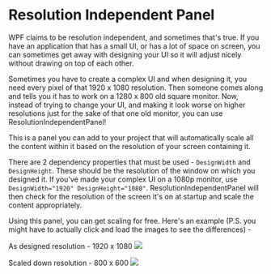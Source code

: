# Resolution Independent Panel

WPF claims to be resolution independent, and sometimes that's true. If you have an application that has a small UI, or has a lot of space on screen, you can sometimes get away with designing your UI so it will adjust nicely without drawing on top of each other.

Sometimes you have to create a complex UI and when designing it, you need every pixel of that 1920 x 1080 resolution. Then someone comes along and tells you it has to work on a 1280 x 800 old square monitor. Now, instead of trying to change your UI, and making it look worse on higher resolutions just for the sake of that one old monitor, you can use ResolutionIndependentPanel!

This is a panel you can add to your project that will automatically scale all the content within it based on the resolution of your screen containing it.

There are 2 dependency properties that must be used - `DesignWidth` and `DesignHeight`. These should be the resolution of the window on which you designed it. If you've made your complex UI on a 1080p monitor, use `DesignWidth="1920" DesignHeight="1080"`. ResolutionIndependentPanel will then check for the resolution of the screen it's on at startup and scale the content appropriately.

Using this panel, you can get scaling for free. Here's an example (P.S. you might have to actually click and load the images to see the differences) -

As designed resolution - 1920 x 1080
![](https://raw.githubusercontent.com/chris84948/ResolutionIndependentPanel/master/Images/Screenshot.1920x1080.png)

Scaled down resolution - 800 x 600
![](https://raw.githubusercontent.com/chris84948/ResolutionIndependentPanel/master/Images/Screenshot.800x600.png)
